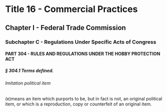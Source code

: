 
# Title 16 - Commercial Practices
## Chapter I - Federal Trade Commission
### Subchapter C - Regulations Under Specific Acts of Congress
#### PART 304 - RULES AND REGULATIONS UNDER THE HOBBY PROTECTION ACT
##### § 304.1 Terms defined.
###### Imitation political item

(e)means an item which purports to be, but in fact is not, an original political item, or which is a reproduction, copy or counterfeit of an original item.
